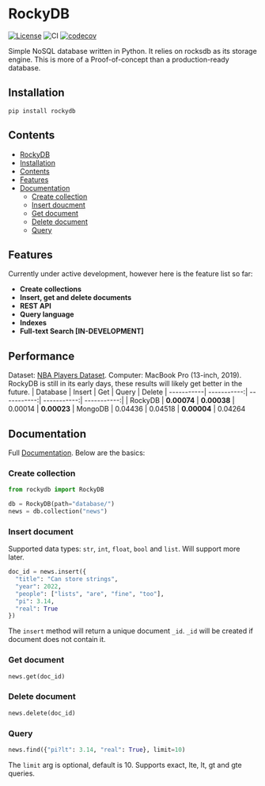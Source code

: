 # RockyDB 
[![License](https://img.shields.io/badge/License-Apache_2.0-blue.svg)](https://opensource.org/licenses/Apache-2.0)
![CI](https://github.com/aaldulimi/rockydb/actions/workflows/integrate.yml/badge.svg)
[![codecov](https://codecov.io/github/aaldulimi/RockyDB/branch/master/graph/badge.svg?token=6MZLCKX5IJ)](https://codecov.io/github/aaldulimi/RockyDB)

Simple NoSQL database written in Python. It relies on rocksdb as its storage engine. This is more of a Proof-of-concept than a production-ready database. 

## Installation 
```
pip install rockydb
```

## Contents
- [RockyDB](#rockydb)
- [Installation](#installation)
- [Contents](#contents)
- [Features](#features)
- [Documentation](#documentation)
    - [Create collection](#create-collection)
    - [Insert doucment](#insert-document)
    - [Get document](#get-document)
    - [Delete document](#delete-document)
    - [Query](#query)
    


## Features
Currently under active development, however here is the feature list so far:

- **Create collections**
- **Insert, get and delete documents**
- **REST API**
- **Query language**
- **Indexes**
- **Full-text Search [IN-DEVELOPMENT]**

## Performance
Dataset: [NBA Players Dataset](https://www.kaggle.com/datasets/drgilermo/nba-players-stats).
Computer: MacBook Pro (13-inch, 2019).
RockyDB is still in its early days, these results will likely get better in the future. 
| Database      | Insert | Get | Query | Delete 
| -----------| -----------:| -----------:| -----------:| -----------:| 
| RockyDB      | **0.00074**       | **0.00038** | 0.00014 | **0.00023**
| MongoDB   | 0.04436        | 0.04518 | **0.00004**  | 0.04264

## Documentation
Full [Documentation](https://rockydb.readthedocs.io/en/latest/). Below are the basics:
### Create collection 
```python
from rockydb import RockyDB

db = RockyDB(path="database/")
news = db.collection("news")
```

### Insert document
Supported data types: `str`, `int`, `float`, `bool` and `list`. Will support more later. 
```python
doc_id = news.insert({
  "title": "Can store strings",
  "year": 2022,
  "people": ["lists", "are", "fine", "too"],
  "pi": 3.14,
  "real": True
})
```
The `insert` method will return a unique document `_id`. `_id` will be created if document does not contain it.  

### Get document
```python
news.get(doc_id)
```
### Delete document
```python
news.delete(doc_id)
```
### Query
```python
news.find({"pi?lt": 3.14, "real": True}, limit=10)
``` 
The `limit` arg is optional, default is 10. Supports exact, lte, lt, gt and gte queries.
